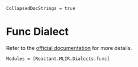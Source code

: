 ```@meta
CollapsedDocStrings = true
```

# Func Dialect

Refer to the [official documentation](https://mlir.llvm.org/docs/Dialects/Func/) for more
details.

```@autodocs
Modules = [Reactant.MLIR.Dialects.func]
```

